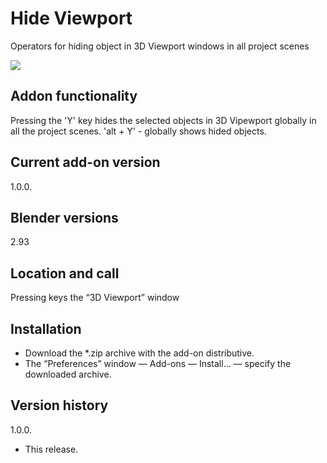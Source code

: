 # Hide Viewport
Operators for hiding object in 3D Viewport windows in all project scenes

<img src='https://b3d.interplanety.org/wp-content/upload_content/2021/08/preview_00_1200x600-560x280.jpg'><p>

Addon functionality
-
Pressing the 'Y' key hides the selected objects in 3D Vipewport globally in all the project scenes.
'alt + Y' - globally shows hided objects.

Current add-on version
-
1.0.0.

Blender versions
-
2.93

Location and call
-
Pressing keys the “3D Viewport” window

Installation
-
- Download the *.zip archive with the add-on distributive.
- The “Preferences” window — Add-ons — Install… — specify the downloaded archive.

Version history
-

1.0.0.
- This release.
